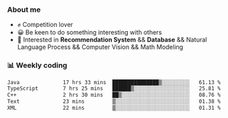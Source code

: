 ### About me

- ✊ Competition lover
- 😀 Be keen to do something interesting with others
- 🎈 Interested in **Recommendation System** && **Database** && Natural Language Process && Computer Vision && Math Modeling


### 📊 Weekly coding
<!--START_SECTION:waka-->

```txt
Java              17 hrs 33 mins  ███████████████▒░░░░░░░░░   61.13 %
TypeScript        7 hrs 25 mins   ██████▒░░░░░░░░░░░░░░░░░░   25.81 %
C++               2 hrs 30 mins   ██▒░░░░░░░░░░░░░░░░░░░░░░   08.76 %
Text              23 mins         ▒░░░░░░░░░░░░░░░░░░░░░░░░   01.38 %
XML               22 mins         ▒░░░░░░░░░░░░░░░░░░░░░░░░   01.31 %
```

<!--END_SECTION:waka-->
